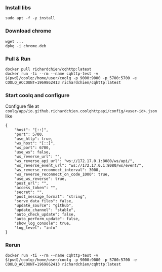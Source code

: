 ### Install libs
`sudo apt -f -y install`

### Download chrome
```
wget ...
dpkg -i chrome.deb
```

### Pull & Run
```
docker pull richardchien/cqhttp:latest
docker run -ti --rm --name cqhttp-test -v $(pwd)/coolq:/home/user/coolq -p 9000:9000 -p 5700:5700 -e COOLQ_ACCOUNT=1969862413 richardchien/cqhttp:latest
```

### Start coolq and configure
Configure file at `coolq/app/io.github.richardchien.coolqhttpapi/config/<user-id>.json` like
```
{
    "host": "[::]",
    "port": 5700,
    "use_http": true,
    "ws_host": "[::]",
    "ws_port": 6700,
    "use_ws": false,
    "ws_reverse_url": "",
    "ws_reverse_api_url": "ws://172.17.0.1:8080/ws/api/",
    "ws_reverse_event_url": "ws://172.17.0.1:8080/ws/event/",
    "ws_reverse_reconnect_interval": 3000,
    "ws_reverse_reconnect_on_code_1000": true,
    "use_ws_reverse": true,
    "post_url": "",
    "access_token": "",
    "secret": "",
    "post_message_format": "string",
    "serve_data_files": false,
    "update_source": "github",
    "update_channel": "stable",
    "auto_check_update": false,
    "auto_perform_update": false,
    "show_log_console": true,
    "log_level": "info"
}
```

### Rerun
```
docker run -ti --rm --name cqhttp-test -v $(pwd)/coolq:/home/user/coolq -p 9000:9000 -p 5700:5700 -e COOLQ_ACCOUNT=1969862413 richardchien/cqhttp:latest
```
